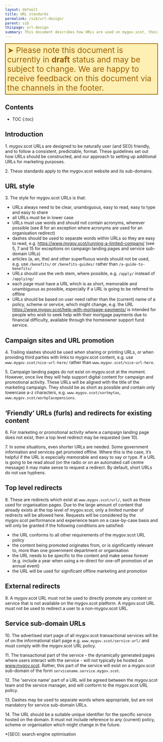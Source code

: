 ```yaml
---
layout: default
title: URL standards
permalink: /sib/url-design/
parent: sib
thispage: url-design
summary: This document describes how URLs are used on mygov.scot, their formatting requirements and why short URLs are sometimes created for promotional purposes. This document is forked from Government Digital Service URL Standards.
---
```


<div style="color: #9F6000; background-color: #FEEFB3; font-size: 26px; border-style: solid; border-width: 2px; padding: 5px;">&#10148; Please note this document is currently in <strong>draft</strong> status and may be subject to change. We are happy to receive feedback on this document via the channels in the footer.</div>

## Contents

* TOC
{:toc}
<!--TOC max3-->


## Introduction

1\. mygov.scot URLs are designed to be naturally user (and SEO) friendly, and to follow a consistent, predictable, format. These guidelines set out how URLs should be constructed, and our approach to setting up additional URLs for marketing purposes.

2\. These standards apply to the mygov.scot website and its sub-domains.


## URL style

3\. The style for mygov.scot URLs is that:

-  URLs always need to be clear, unambiguous, easy to read, easy to type and easy to share
- all URLs must be in lower case
- URLs must use words and should not contain acronyms, wherever possible (see 8 for an exception where acronyms are used for an organisation redirect)
-  dashes should be used to separate words within URLs so they are easy to read, e.g. <https://www.mygov.scot/running-a-limited-company/> (see 5, 7 and 15 for exceptions on campaign landing pages and service sub-domain URLs)
-  articles (a, an, the) and other superfluous words should not be used, e.g. use `/benefits/` or `/benefits-guides/` rather than `/a-guide-to-benefits/`
- URLs should use the verb stem, where possible, e.g. `/apply/` instead of `/applying/`
- each page must have a URL which is as short, memorable and unambiguous as possible, especially if a URL is going to be referred to offline
- URLs should be based on user need rather than the (current) name of a policy, scheme or service, which might change, e.g. the URL <https://www.mygov.scot/help-with-mortgage-payments/> is intended for people who wish to seek help with their mortgage payments due to financial difficulty, available through the homeowner support fund service.


## Campaign sites and URL promotion

4\. Trailing slashes should be used when sharing or printing URLs, or when providing third parties with links to mygov.scot content, e.g. use `www.mygov.scot/nice-url-here/` rather than `www.mygov.scot/nice-url-here`.

5\. Campaign landing pages do not exist on mygov.scot at the moment. However, once live they will help support digital content for campaign and promotional activity. These URLs will be aligned with the title of the marketing campaign. They should be as short as possible and contain only lowercase a-z characters, e.g. `www.mygov.scot/sortmytax`, `www.mygov.scot/workplacepensions`.


## ‘Friendly’ URLs (furls) and redirects for existing content

6\. For marketing or promotional activity where a campaign landing page does not exist, then a top level redirect may be requested (see 10).

7\. In some situations, even shorter URLs are needed. Some government information and services get promoted offline. Where this is the case, it’s helpful if the URL is especially memorable and easy to say or type. If a URL is going to be read aloud (on the radio or on an automated call centre message) it may make sense to request a redirect. By default, short URLs do not use hyphens.


## Top level redirects

8\. These are redirects which exist at `www.mygov.scot/url/`, such as those used for organisation pages. Due to the large amount of content that already exists at the top level of mygov.scot, only a limited number of redirects will be allowed here. Requests will be considered by the mygov.scot performance and experience team on a case-by-case basis and will only be granted if the following conditions are satisfied:

- the URL conforms to all other requirements of the mygov.scot URL policy
- the content being promoted originates from, or is significantly relevant to, more than one government department or organisation
- the URL needs to be specific to the content and make sense forever (e.g. include a year when using a re-direct for one-off promotion of an annual event)
- the URL will be used for significant offline marketing and promotion


## External redirects

9\. A mygov.scot URL must not be used to directly promote any content or service that is not available on the mygov.scot platform. A mygov.scot URL must not be used to redirect a user to a non-mygov.scot URL.


## Service sub-domain URLs

10\. The advertised start page of all mygov.scot transactional services will be of on the informational start page e.g. `www.mygov.scot/service-url/` and must comply with the mygov.scot URL policy.

11\. The transactional part of the service - the dynamically generated pages where users interact with the service - will not typically be hosted on www.mygov.scot. Rather, this part of the service will exist on a mygov.scot sub-domain of the form `servicename.service.mygov.scot`.

12\. The 'service name' part of a URL will be agreed between the mygov.scot team and the service manager, and will conform to the mygov.scot URL policy.

13\. Dashes may be used to separate words where appropriate, but are not mandatory for service sub-domain URLs.

14\. The URL should be a suitable unique identifier for the specific service hosted on the domain. It must not include reference to any (current) policy, scheme or organisation which might change in the future.


<!-- Abbreviations -->

*[SEO]: search engine optimisation
